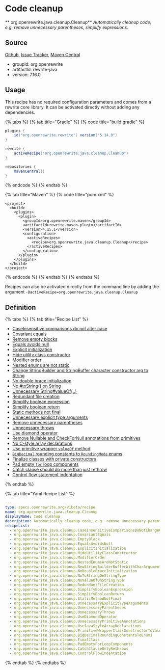 # Code cleanup

** org.openrewrite.java.cleanup.Cleanup**
_Automatically cleanup code, e.g. remove unnecessary parentheses, simplify expressions._

## Source

[Github](https://github.com/openrewrite/rewrite), [Issue Tracker](https://github.com/openrewrite/rewrite/issues), [Maven Central](https://search.maven.org/artifact/org.openrewrite/rewrite-java/7.16.0/jar)

* groupId: org.openrewrite
* artifactId: rewrite-java
* version: 7.16.0


## Usage

This recipe has no required configuration parameters and comes from a rewrite core library. It can be activated directly without adding any dependencies.

{% tabs %}
{% tab title="Gradle" %}
{% code title="build.gradle" %}
```groovy
plugins {
    id("org.openrewrite.rewrite") version("5.14.0")
}

rewrite {
    activeRecipe("org.openrewrite.java.cleanup.Cleanup")
}

repositories {
    mavenCentral()
}

```
{% endcode %}
{% endtab %}

{% tab title="Maven" %}
{% code title="pom.xml" %}
```markup
<project>
  <build>
    <plugins>
      <plugin>
        <groupId>org.openrewrite.maven</groupId>
        <artifactId>rewrite-maven-plugin</artifactId>
        <version>4.15.1</version>
        <configuration>
          <activeRecipes>
            <recipe>org.openrewrite.java.cleanup.Cleanup</recipe>
          </activeRecipes>
        </configuration>
      </plugin>
    </plugins>
  </build>
</project>
```
{% endcode %}
{% endtab %}
{% endtabs %}

Recipes can also be activated directly from the command line by adding the argument `-DactiveRecipe=org.openrewrite.java.cleanup.Cleanup`

## Definition

{% tabs %}
{% tab title="Recipe List" %}
* [CaseInsensitive comparisons do not alter case](../../java/cleanup/caseinsensitivecomparisonsdonotchangecase.md)
* [Covariant equals](../../java/cleanup/covariantequals.md)
* [Remove empty blocks](../../java/cleanup/emptyblock.md)
* [Equals avoids null](../../java/cleanup/equalsavoidsnull.md)
* [Explicit initialization](../../java/cleanup/explicitinitialization.md)
* [Hide utility class constructor](../../java/cleanup/hideutilityclassconstructor.md)
* [Modifier order](../../java/cleanup/modifierorder.md)
* [Nested enums are not static](../../java/cleanup/nestedenumsarenotstatic.md)
* [Change StringBuilder and StringBuffer character constructor arg to String](../../java/cleanup/newstringbuilderbufferwithcharargument.md)
* [No double brace initialization](../../java/cleanup/nodoublebraceinitialization.md)
* [No #toString() on String](../../java/cleanup/notostringonstringtype.md)
* [Unnecessary String#valueOf(..)](../../java/cleanup/novalueofonstringtype.md)
* [Redundant file creation](../../java/cleanup/redundantfilecreation.md)
* [Simplify boolean expression](../../java/cleanup/simplifybooleanexpression.md)
* [Simplify boolean return](../../java/cleanup/simplifybooleanreturn.md)
* [Static methods not final](../../java/cleanup/staticmethodnotfinal.md)
* [Unnecessary explicit type arguments](../../java/cleanup/unnecessaryexplicittypearguments.md)
* [Remove unnecessary parentheses](../../java/cleanup/unnecessaryparentheses.md)
* [Unnecessary throws](../../java/cleanup/unnecessarythrows.md)
* [Use diamond operator](../../java/cleanup/usediamondoperator.md)
* [Remove Nullable and CheckForNull annotations from primitives](../../java/cleanup/unnecessaryprimitiveannotations.md)
* [No C-style array declarations](../../java/cleanup/usejavastylearraydeclarations.md)
* [Use primitive wrapper `valueOf` method](../../java/cleanup/primitivewrapperclassconstructortovalueof.md)
* [`BigDecimal` rounding constants to `RoundingMode` enums](../../java/cleanup/bigdecimalroundingconstantstoenums.md)
* [Finalize classes with private constructors](../../java/cleanup/finalclass.md)
* [Pad empty `for` loop components](../../java/cleanup/pademptyforloopcomponents.md)
* [Catch clause should do more than just rethrow](../../java/cleanup/catchclauseonlyrethrows.md)
* [Control flow statement indentation](../../java/cleanup/controlflowindentation.md)

{% endtab %}

{% tab title="Yaml Recipe List" %}
```yaml
---
type: specs.openrewrite.org/v1beta/recipe
name: org.openrewrite.java.cleanup.Cleanup
displayName: Code cleanup
description: Automatically cleanup code, e.g. remove unnecessary parentheses, simplify expressions.
recipeList:
  - org.openrewrite.java.cleanup.CaseInsensitiveComparisonsDoNotChangeCase
  - org.openrewrite.java.cleanup.CovariantEquals
  - org.openrewrite.java.cleanup.EmptyBlock
  - org.openrewrite.java.cleanup.EqualsAvoidsNull
  - org.openrewrite.java.cleanup.ExplicitInitialization
  - org.openrewrite.java.cleanup.HideUtilityClassConstructor
  - org.openrewrite.java.cleanup.ModifierOrder
  - org.openrewrite.java.cleanup.NestedEnumsAreNotStatic
  - org.openrewrite.java.cleanup.NewStringBuilderBufferWithCharArgument
  - org.openrewrite.java.cleanup.NoDoubleBraceInitialization
  - org.openrewrite.java.cleanup.NoToStringOnStringType
  - org.openrewrite.java.cleanup.NoValueOfOnStringType
  - org.openrewrite.java.cleanup.RedundantFileCreation
  - org.openrewrite.java.cleanup.SimplifyBooleanExpression
  - org.openrewrite.java.cleanup.SimplifyBooleanReturn
  - org.openrewrite.java.cleanup.StaticMethodNotFinal
  - org.openrewrite.java.cleanup.UnnecessaryExplicitTypeArguments
  - org.openrewrite.java.cleanup.UnnecessaryParentheses
  - org.openrewrite.java.cleanup.UnnecessaryThrows
  - org.openrewrite.java.cleanup.UseDiamondOperator
  - org.openrewrite.java.cleanup.UnnecessaryPrimitiveAnnotations
  - org.openrewrite.java.cleanup.UseJavaStyleArrayDeclarations
  - org.openrewrite.java.cleanup.PrimitiveWrapperClassConstructorToValueOf
  - org.openrewrite.java.cleanup.BigDecimalRoundingConstantsToEnums
  - org.openrewrite.java.cleanup.FinalClass
  - org.openrewrite.java.cleanup.PadEmptyForLoopComponents
  - org.openrewrite.java.cleanup.CatchClauseOnlyRethrows
  - org.openrewrite.java.cleanup.ControlFlowIndentation

```
{% endtab %}
{% endtabs %}
